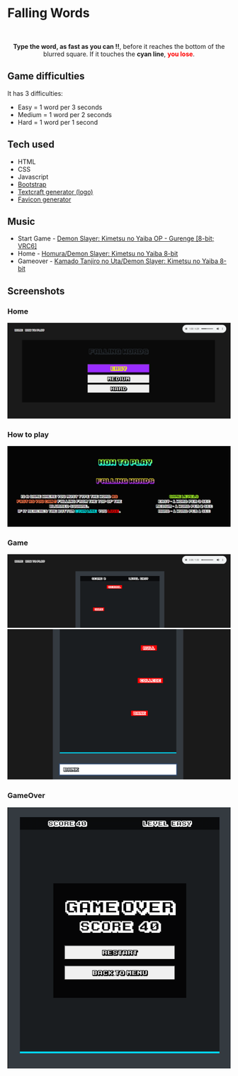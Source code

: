 # Falling Words

<br/>

<p align="center">
<b>Type the word, as fast as you can !!</b>, before it reaches the bottom of the blurred square.
If it touches the <b>cyan line</b>, <b style="color: red">you lose</b>.
</p>

## Game difficulties

It has 3 difficulties:

* Easy = 1 word per 3 seconds
* Medium = 1 word per 2 seconds
* Hard = 1 word per 1 second

## Tech used

* HTML
* CSS
* Javascript
* [Bootstrap](https://getbootstrap.com/)
* [Textcraft generator (logo)](https://textcraft.net/style/ninjagofans/k-arcade)
* [Favicon generator](https://www.favicon-generator.org/)

## Music

* Start Game - [Demon Slayer: Kimetsu no Yaiba OP - Gurenge [8-bit; VRC6]](https://www.youtube.com/watch?v=Y67vJWYvLBg&t=5s)
* Home - [Homura/Demon Slayer: Kimetsu no Yaiba 8-bit](https://www.youtube.com/watch?v=LRrGjhpNWoo)
* Gameover - [Kamado Tanjiro no Uta/Demon Slayer: Kimetsu no Yaiba 8-bit](https://www.youtube.com/watch?v=y6ZT7SrmfUs&t=38s)

## Screenshots

### Home

![Home](Screenshots/home.png)

### How to play

![How to play](Screenshots/how.png)

### Game

![Game](Screenshots/game.png)
![Game1](Screenshots/game1.png)

### GameOver

![GameOver](Screenshots/game_over.png)
